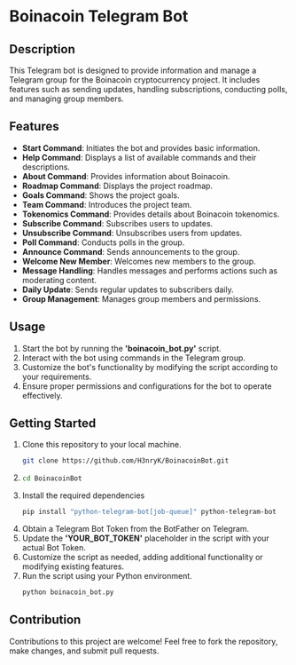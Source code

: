 # Boinacoin Telegram Bot

## Description

This Telegram bot is designed to provide information and manage a Telegram group for the Boinacoin cryptocurrency project. It includes features such as sending updates, handling subscriptions, conducting polls, and managing group members.

## Features

- __Start Command__: Initiates the bot and provides basic information.
- __Help Command__: Displays a list of available commands and their descriptions.
- __About Command__: Provides information about Boinacoin.
- __Roadmap Command__: Displays the project roadmap.
- __Goals Command__: Shows the project goals.
- __Team Command__: Introduces the project team.
- __Tokenomics Command__: Provides details about Boinacoin tokenomics.
- __Subscribe Command__: Subscribes users to updates.
- __Unsubscribe Command__: Unsubscribes users from updates.
- __Poll Command__: Conducts polls in the group.
- __Announce Command__: Sends announcements to the group.
- __Welcome New Member__: Welcomes new members to the group.
- __Message Handling__: Handles messages and performs actions such as moderating content.
- __Daily Update__: Sends regular updates to subscribers daily.
- __Group Management__: Manages group members and permissions.

## Usage

1. Start the bot by running the __'boinacoin_bot.py'__ script.
2. Interact with the bot using commands in the Telegram group.
3. Customize the bot's functionality by modifying the script according to your requirements.
4. Ensure proper permissions and configurations for the bot to operate effectively.

## Getting Started

1. Clone this repository to your local machine.
   ```bash
   git clone https://github.com/H3nryK/BoinacoinBot.git
2. ```bash
   cd BoinacoinBot
3. Install the required dependencies
   ```bash
   pip install "python-telegram-bot[job-queue]" python-telegram-bot
4. Obtain a Telegram Bot Token from the BotFather on Telegram.
5. Update the __'YOUR_BOT_TOKEN'__ placeholder in the script with your actual Bot Token.
6. Customize the script as needed, adding additional functionality or modifying existing features.
7. Run the script using your Python environment.
   ```bash
   python boinacoin_bot.py
   
## Contribution

Contributions to this project are welcome! Feel free to fork the repository, make changes, and submit pull requests.
